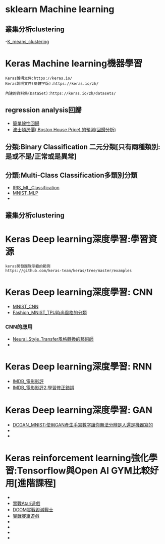# sklearn Machine learning

## 叢集分析clustering
-[K_means_clustering](https://github.com/MyDearGreatTeacher/AI4high/blob/master/K_means_clustering.ipynb)

# Keras Machine learning機器學習
```
Keras說明文件:https://keras.io/
Keras說明文件(簡體字版):https://keras.io/zh/
```
```
內建的資料集(DataSet):https://keras.io/zh/datasets/
```
## regression analysis回歸
- [簡單線性回歸](https://github.com/MyDearGreatTeacher/AI4high/blob/master/Keras_%E7%B0%A1%E5%96%AE%E7%B7%9A%E6%80%A7%E5%9B%9E%E6%AD%B8.ipynb)
- [波士頓房價( Boston House Price) 的預測(回歸分析)](https://github.com/MyDearGreatTeacher/AI4high/blob/master/Keras_Boston_house_prices_prediction.ipynb)

## 分類:Binary Classification 二元分類[只有兩種類別:是或不是/正常或是異常]


## 分類:Multi-Class Classification多類別分類
- [IRIS_ML_Classification](https://github.com/MyDearGreatTeacher/AI4high/blob/master/Keras_IRIS_ML_Classification.ipynb)
- [MNIST_MLP](https://github.com/MyDearGreatTeacher/AI4high/blob/master/Keras_MLP_MNIST.ipynb)
- []()

## 叢集分析clustering

# Keras Deep learning深度學習:學習資源
```
keras開發團隊示範的範例
https://github.com/keras-team/keras/tree/master/examples
```
# Keras Deep learning深度學習: CNN
- [MNIST_CNN](https://github.com/MyDearGreatTeacher/AI4high/blob/master/Keras_CNN_MNIST_Good.ipynb)
- [Fashion_MNIST_TPU時尚風格的分類](https://github.com/MyDearGreatTeacher/AI4high/blob/master/Keras_Fashion_MNIST_TPU.ipynb)

### CNN的應用
- [Neural_Style_Transfer風格轉換的藝術師](https://github.com/MyDearGreatTeacher/AI4high/blob/master/Keras_Neural_Style_Transfer_with_Eager_Execution.ipynb)
-

# Keras Deep learning深度學習: RNN
- [IMDB_電影影評](https://github.com/MyDearGreatTeacher/AI4high/blob/master/Keras_RNN_IMDB.ipynb)
- [IMDB_電影影評2:學習修正錯誤](https://github.com/MyDearGreatTeacher/AI4high/blob/master/Keras_imdb_rnn_ErrorCorrection.ipynb)

# Keras Deep learning深度學習: GAN
- [DCGAN_MNIST:使用GAN產生手寫數字讓你無法分辨是人還是機器寫的](https://github.com/MyDearGreatTeacher/AI4high/blob/master/Keras_GAN_DCGAN_CGAN.ipynb)
- []()
- []()

# Keras reinforcement learning強化學習:Tensorflow與Open AI GYM比較好用[進階課程]
- []()
- [實戰Atari遊戲]()
- [DOOM實戰毀滅戰士]()
- [實戰賽車遊戲]()
- []()
- []()
- []()
- []()
